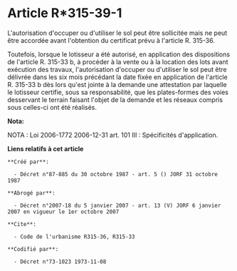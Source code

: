 # Article R*315-39-1

L'autorisation d'occuper ou d'utiliser le sol peut être sollicitée mais ne peut être accordée avant l'obtention du certificat
prévu à l'article R. 315-36.

Toutefois, lorsque le lotisseur a été autorisé, en application des dispositions de l'article R. 315-33 b, à procéder à la
vente ou à la location des lots avant exécution des travaux, l'autorisation d'occuper ou d'utiliser le sol peut être délivrée
dans les six mois précédant la date fixée en application de l'article R. 315-33 b dès lors qu'est jointe à la demande une
attestation par laquelle le lotisseur certifie, sous sa responsabilité, que les plates-formes des voies desservant le terrain
faisant l'objet de la demande et les réseaux compris sous celles-ci ont été réalisés.

**Nota:**

NOTA : Loi 2006-1772 2006-12-31 art. 101 III : Spécificités d'application.

**Liens relatifs à cet article**

	**Créé par**:

	  - Décret n°87-885 du 30 octobre 1987 - art. 5 () JORF 31 octobre 1987

	**Abrogé par**:

	  - Décret n°2007-18 du 5 janvier 2007 - art. 13 (V) JORF 6 janvier 2007 en vigueur le 1er octobre 2007

	**Cite**:

	  - Code de l'urbanisme R315-36, R315-33

	**Codifié par**:

	  - Décret n°73-1023 1973-11-08
